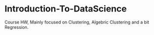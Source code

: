 # Introduction-To-DataScience
Course HW, Mainly focused on Clustering, Algebric Clustering and a bit Regression.
